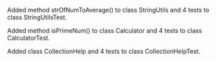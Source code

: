 Added method strOfNumToAverage() to class StringUtils and 
4 tests to class StringUtilsTest.

Added method isPrimeNum() to class Calculator and 
4 tests to class CalculatorTest.

Added  class CollectionHelp and 
4 tests to class CollectionHelpTest.
